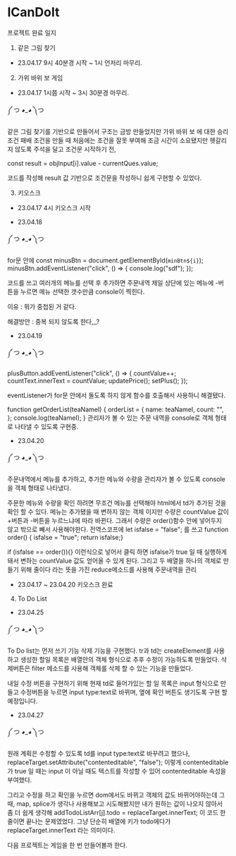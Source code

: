 # ICanDoIt

프로젝트 완료 일지

1. 같은 그림 찾기

- 23.04.17 9시 40분경 시작 ~ 1시 언저리 마무리.

2. 가위 바위 보 게임

- 23.04.17 1시쯤 시작 ~ 3시 30분경 마무리.

༼ つ ◕_◕ ༽つ

같은 그림 찾기를 기반으로 만들어서 구조는 금방 만들었지만 가위 바위 보 에 대한 승리 조건 패배 조건을 만들 때 처음에는 조건을 잘못 부여해 조금 시간이 소요됐지만 헷갈리지 않도록 주석을 달고 조건문 시작하기 전,

const result = objInput[i].value - currentQues.value;

코드를 작성해 result 값 기반으로 조건문을 작성하니 쉽게 구현할 수 있었다.

3. 키오스크

- 23.04.17 4시 키오스크 시작

- 23.04.18

༼ つ ◕_◕ ༽つ

for문 안에
const minusBtn = document.getElementById(`minBtn${i}`);
minusBtn.addEventListener("click", () => {
console.log("sdf");
});

코드를 쓰고 여러개의 메뉴를 선택 후 추가하면 주문내역 제일 상단에 있는 메뉴에 -버튼을 누르면 메뉴 선택한 갯수만큼 console이 찍힌다.

이유 : 뭐가 중첩된 거 같다.

해결방안 : 중복 되지 않도록 한다,,,?

- 23.04.19

༼ つ ◕_◕ ༽つ

plusButton.addEventListener("click", () => {
countValue++;
countText.innerText = countValue;
updatePrice();
setPlus();
});

eventListener가 for문 안에서 돌도록 하지 않게 함수를 호출해서 사용하니 해결됐다.

function getOrderList(teaNameI) {
orderList = {
name: teaNameI,
count: "",
};
console.log(teaNameI);
}
관리자가 볼 수 있는 주문 내역을 console로 객체 형태로 나타낼 수 있도록 구현중.

- 23.04.20

༼ つ ◕_◕ ༽つ

주문내역에서 메뉴를 추가하고, 추가한 메뉴와 수량을 관리자가 볼 수 있도록 console을 객체 형태로 나타냈다.

주문한 메뉴와 수량을 확인 하려면 무조건 메뉴를 선택해야 html에서 td가 추가된 것을 확인 할 수 있다. 메뉴는 추가됐을 때 변하지 않는 객체 이지만 수량은 countValue 값이 +버튼과 -버튼을 누르느냐에 따라 바뀐다. 그래서 수량은 order()함수 안에 넣어두지 않고 밖으로 빼서 사용해야한다. 전역스코프에
let isfalse = "false"; 를 쓰고
function order()
{ isfalse = "true";
return isfalse;}

if (isfalse == order()){}
이런식으로 넣어서 클릭 하면
isfalse가 true 일 때 실행하게 돼서 변하는 countValue 값도 얻어올 수 있게 된다.
그리고 두 배열을 하나의 객체로 만들기 위해 줄이다 라는 뜻을 가진 reduce메소드를 사용해 주문내역을 관리

- 23.04.17 ~ 23.04.20 키오스크 완료

4. To Do List

- 23.04.25

༼ つ ◕_◕ ༽つ

To Do list는 먼저 쓰기 기능 삭제 기능을 구현했다. tr과 td는 createElement를 사용하고 생성한 할일 목록은 배열안의 객체 형식으로 추후 수정이 가능하도록 만들었다. 삭제버튼은 filter 메소드를 사용해 객체를 삭제 할 수 있는 기능을 만들었다.

내일 수정 버튼을 구현하기 위해 현재 td로 들어가있는 할 일 목록은 input 형식으로 만들고 수정버튼을 누르면 input type:text로 바뀌며, 옆에 확인 버튼도 생기도록 구현 할 예정입니다.

- 23.04.27

༼ つ ◕_◕ ༽つ

원래 계획은 수정할 수 있도록 td를 input type:text로 바꾸려고 했으나, replaceTarget.setAttribute("contenteditable", "false");
이렇게 contenteditable 가 true 일 때는 input 이 아닐 때도 텍스트를 작성할 수 있어 contenteditable 속성을 부여했다.

그리고 수정을 하고 확인을 누르면 dom에서도 바뀌고 객체의 값도 바뀌어야하는데 그때, map, splice가 생각나 사용해보고 시도해봤지만 내가 원하는 값이 나오지 않아서 좀 더 쉽게 생각해 addTodoListArr[j].todo = replaceTarget.innerText; 이 코드 한 줄이면 끝나는 문제였었다. 그냥 단순히 배열에 키가 todo에다가 replaceTarget.innerText 라는 의미이다.

다음 프로젝트는 게임을 한 번 만들어볼까 한다.
